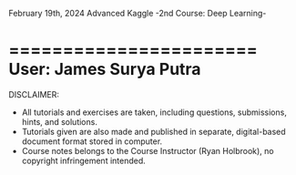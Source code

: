 February 19th, 2024
Advanced Kaggle
-2nd Course: Deep Learning-

=======================
User: James Surya Putra
=======================

DISCLAIMER:
- All tutorials and exercises are taken, including questions, submissions, hints, and solutions.
- Tutorials given are also made and published in separate, digital-based document format stored in computer.
- Course notes belongs to the Course Instructor (Ryan Holbrook), no copyright infringement intended.
